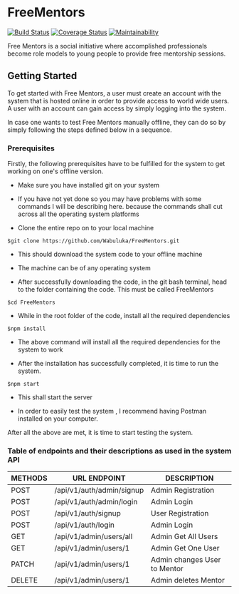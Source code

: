 # FreeMentors

[![Build Status](https://travis-ci.org/Wabuluka/FreeMentors.svg?branch=develop)](https://travis-ci.org/Wabuluka/FreeMentors) [![Coverage Status](https://coveralls.io/repos/github/Wabuluka/FreeMentors/badge.svg?branch=ft-user-view-one-mentor-168047526-2)](https://coveralls.io/github/Wabuluka/FreeMentors?branch=ft-user-view-one-mentor-168047526-2) [![Maintainability](https://api.codeclimate.com/v1/badges/d3e39a603abcc904b26c/maintainability)](https://codeclimate.com/github/Wabuluka/FreeMentors/maintainability)

Free Mentors is a social initiative where accomplished professionals become role models to
young people to provide free mentorship sessions.

## Getting Started
To get started with Free Mentors, a user must create an account with the system that is hosted online in order to provide access to world wide users. A user with an account can gain access by simply logging into the system. 

In case one wants to test Free Mentors manually offline, they can do so by simply following the steps defined below in a sequence.

### Prerequisites
Firstly, the following prerequisites have to be fulfilled for the system to get working on one's offline version.

* Make sure you have installed git on your system
- If you have not yet done so you may have problems with some commands I will be describing here. because the commands shall cut across all the operating system platforms

* Clone the entire repo on to your local machine
```
$git clone https://github.com/Wabuluka/FreeMentors.git
```
- This should download the system code to your offline machine

* The machine can be of any operating system

* After successfully downloading the code, in the git bash terminal, head to the folder containing the code. This must be called FreeMentors
```
$cd FreeMentors
```

* While in the root folder of the code, install all the required dependencies
```
$npm install
```
- The above command will install all the required dependencies for the system to work

* After the installation has successfully completed, it is time to run the system.
```
$npm start
```
- This shall start the server

* In order to easily test the system , I recommend having Postman installed on your computer.

After all the above are met, it is time to start testing the system.

### Table of endpoints and their descriptions as used in the system API
|   METHODS     |   URL ENDPOINT                        |   DESCRIPTION                 |
|---------------|---------------------------------------|-------------------------------|
|   POST        |/api/v1/auth/admin/signup              |Admin Registration             |
|   POST        |/api/v1/auth/admin/login               |Admin Login                    |
|   POST        |/api/v1/auth/signup                    |User Registration              |
|   POST        |/api/v1/auth/login                     |Admin Login                    |
|   GET         |/api/v1/admin/users/all                |Admin Get All Users            |
|   GET         |/api/v1/admin/users/1                  |Admin Get One User             |
|   PATCH       |/api/v1/admin/users/1                  |Admin changes User to Mentor   |
|   DELETE      |/api/v1/admin/users/1                  |Admin deletes Mentor           |
